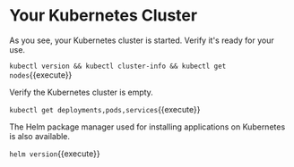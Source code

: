# Your Kubernetes Cluster #

As you see, your Kubernetes cluster is started. Verify it's ready for your use.

`kubectl version && kubectl cluster-info && kubectl get nodes`{{execute}}

Verify the Kubernetes cluster is empty.

`kubectl get deployments,pods,services`{{execute}}

The Helm package manager used for installing applications on Kubernetes is also available.

`helm version`{{execute}}
